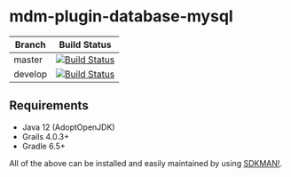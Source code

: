 # mdm-plugin-database-mysql

| Branch | Build Status |
| ------ | ------------ |
| master | [![Build Status](https://jenkins.cs.ox.ac.uk/buildStatus/icon?job=Mauro+Data+Mapper+Plugins%2Fmdm-plugin-database-mysql%2Fmaster)](https://jenkins.cs.ox.ac.uk/blue/organizations/jenkins/Mauro%20Data%20Mapper%20Plugins%2Fmdm-plugin-database-mysql/branches) |
| develop | [![Build Status](https://jenkins.cs.ox.ac.uk/buildStatus/icon?job=Mauro+Data+Mapper+Plugins%2Fmdm-plugin-database-mysql%2Fdevelop)](https://jenkins.cs.ox.ac.uk/blue/organizations/jenkins/Mauro%20Data%20Mapper%20Plugins%2Fmdm-plugin-database-mysql/branches) |

## Requirements

* Java 12 (AdoptOpenJDK)
* Grails 4.0.3+
* Gradle 6.5+

All of the above can be installed and easily maintained by using [SDKMAN!](https://sdkman.io/install).
